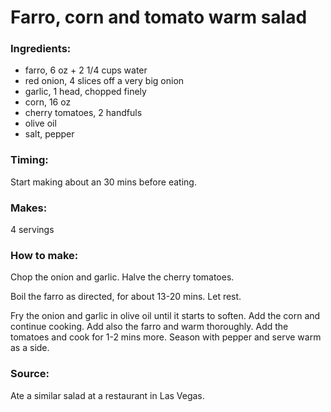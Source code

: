 # Farro, corn and tomato warm salad

### Ingredients:
* farro, 6 oz + 2 1/4 cups water
* red onion, 4 slices off a very big onion
* garlic, 1 head, chopped finely
* corn, 16 oz
* cherry tomatoes, 2 handfuls
* olive oil
* salt, pepper

### Timing:

Start making about an 30 mins before eating.

### Makes:

4 servings

### How to make:

Chop the onion and garlic. Halve the cherry tomatoes.

Boil the farro as directed, for about 13-20 mins. Let rest.

Fry the onion and garlic in olive oil until it starts to soften. Add the corn and continue cooking. Add also the farro and warm thoroughly. Add the tomatoes and cook for 1-2 mins more. Season with pepper and serve warm as a side.


### Source:

Ate a similar salad at a restaurant in Las Vegas.
